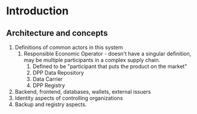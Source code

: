 # Introduction

## Architecture and concepts

1. Definitions of common actors in this system
    1. Responsible Economic Operator - doesn't have a singular definition, may be multiple participants in a complex supply chain.
        1. Defined to be "participant that puts the product on the market"
        2. DPP Data Repository
        3. Data Carrier
        4. DPP Registry
2. Backend, frontend, databases, wallets, external issuers
3. Identity aspects of controlling organizations
4. Backup and registry aspects.

